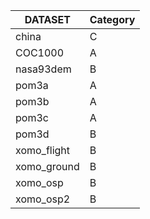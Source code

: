 | DATASET | Category | 
| ----------- | ----------- |
| china | C | 
| COC1000 | A | 
| nasa93dem | B | 
| pom3a | A | 
| pom3b | A | 
| pom3c | A | 
| pom3d | B | 
| xomo_flight | B | 
| xomo_ground | B | 
| xomo_osp | B | 
| xomo_osp2 | B | 

